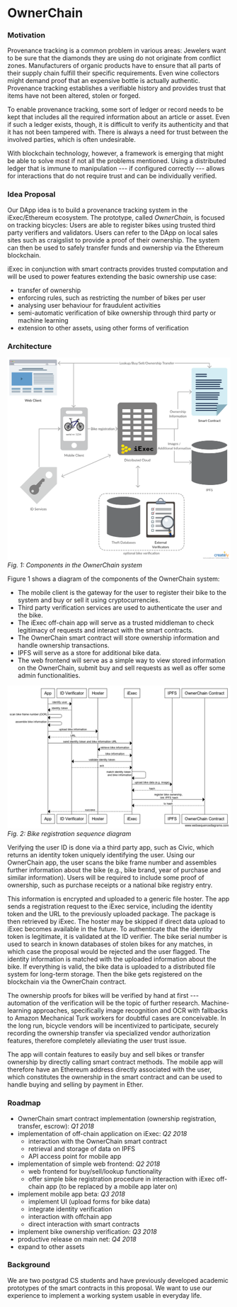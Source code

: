 # OwnerChain

### Motivation

Provenance tracking is a common problem in various areas: Jewelers want to be sure that the diamonds they are using do not originate from conflict zones. Manufacturers of organic products have to ensure that all parts of their supply chain fulfill their specific requirements. Even wine collectors might demand proof that an expensive bottle is actually authentic. Provenance tracking establishes a verifiable history and provides trust that items have not been altered, stolen or forged.

To enable provenance tracking, some sort of ledger or record needs to be kept that includes all the required information about an article or asset. Even if such a ledger exists, though, it is difficult to verify its authenticity and that it has not been tampered with. There is always a need for trust between the involved parties, which is often undesirable.

With blockchain technology, however, a framework is emerging that might be able to solve most if not all the problems mentioned. Using a distributed ledger that is immune to manipulation --- if configured correctly --- allows for interactions that do not require trust and can be individually verified.

### Idea Proposal
Our DApp idea is to build a provenance tracking system in the iExec/Ethereum ecosystem. The prototype, called *OwnerChain*, is focused on tracking bicycles: Users are able to register bikes using trusted third party verifiers and validators. Users can refer to the DApp on local sales sites such as craigslist to provide a proof of their ownership. The system can then be used to safely transfer funds and ownership via the Ethereum blockchain.

iExec in conjunction with smart contracts provides trusted computation and will be used to power features extending the basic ownership use case:

- transfer of ownership
- enforcing rules, such as restricting the number of bikes per user
- analysing user behaviour for fraudulent activities
- semi-automatic verification of bike ownership through third party or machine learning
- extension to other assets, using other forms of verification




### Architecture
![Components](images/component_diagram.png)
*Fig. 1: Components in the OwnerChain system*



Figure 1 shows a diagram of the components of the OwnerChain system:

- The mobile client is the gateway for the user to register their bike to the system and buy or sell it using cryptocurrencies.
- Third party verification services are used to authenticate the user and the bike.
- The iExec off-chain app will serve as a trusted middleman to check legitimacy of requests and interact with the smart contracts.
- The OwnerChain smart contract will store ownership information and handle ownership transactions.
- IPFS will serve as a store for additional bike data.
- The web frontend will serve as a simple way to view stored information on the OwnerChain, submit buy and sell requests as well as offer some admin functionalities.



![Bike registration sequence](images/sequence_diagramm.png)
*Fig. 2: Bike registration sequence diagram*



Verifying the user ID is done via a third party app, such as Civic, which returns an identity token uniquely identifying the user. Using our OwnerChain app, the user scans the bike frame number and assembles further information about the bike (e.g., bike brand, year of purchase and similar information). Users will be required to include some proof of ownership, such as purchase receipts or a national bike registry entry.

This information is encrypted and uploaded to a generic file hoster. The app sends a registration request to the iExec service, including the identity token and the URL to the previously uploaded package. The package is then retrieved by iExec. The hoster may be skipped if direct data upload to iExec becomes available in the future. To authenticate that the identity token is legitimate, it is validated at the ID verifier. The bike serial number is used to search in known databases of stolen bikes for any matches, in which case the proposal would be rejected and the user flagged. The identity information is matched with the uploaded information about the bike. If everything is valid, the bike data is uploaded to a distributed file system for long-term storage. Then the bike gets registered on the blockchain via the OwnerChain contract.

The ownership proofs for bikes will be verified by hand at first --- automation of the verification will be the topic of further research. Machine-learning approaches, specifically image recognition and OCR with fallbacks to Amazon Mechanical Turk workers for doubtful cases are conceivable. In the long run, bicycle vendors will be incentivized to participate, securely recording the ownership transfer via specialized vendor authorization features, therefore completely alleviating the user trust issue.

The app will contain features to easily buy and sell bikes or transfer ownership by directly calling smart contract methods. The mobile app will therefore have an Ethereum address directly associated with the user, which constitutes the ownership in the smart contract and can be used to handle buying and selling by payment in Ether. 

### Roadmap
- OwnerChain smart contract implementation (ownership registration, transfer, escrow): *Q1 2018*
- implementation of off-chain application on iExec: *Q2 2018*
  - interaction with the OwnerChain smart contract    
  - retrieval and storage of data on IPFS
  - API access point for mobile app 
- implementation of simple web frontend: *Q2 2018*
   - web frontend for buy/sell/lookup functionality
   - offer simple bike registration procedure in interaction with iExec off-chain app (to be replaced by a mobile app later on)
- implement mobile app beta: *Q3 2018*
  - implement UI (upload forms for bike data) 
  - integrate identity verification 
  - interaction with offchain app
  - direct interaction with smart contracts 
- implement bike ownership verification: *Q3 2018*
- productive release on main net: *Q4 2018*
- expand to other assets 

### Background
We are two postgrad CS students and have previously developed academic prototypes of the smart contracts in this proposal. We want to use our experience to implement a working system usable in everyday life.

